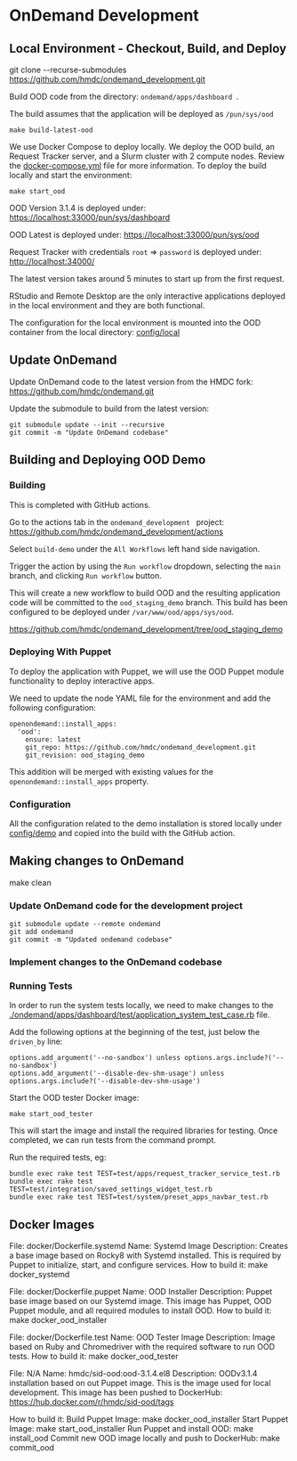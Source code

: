 # OnDemand Development

## Local Environment - Checkout, Build, and Deploy
git clone --recurse-submodules https://github.com/hmdc/ondemand_development.git

Build OOD code from the directory: `ondemand/apps/dashboard `.

The build assumes that the application will be deployed as  `/pun/sys/ood `
```
make build-latest-ood
```

We use Docker Compose to deploy locally. We deploy the OOD build, an Request Tracker server, and a Slurm cluster with 2 compute nodes.
Review the [docker-compose.yml](docker-compose.yml) file for more information. To deploy the build locally and start the environment:
```
make start_ood
```

OOD Version 3.1.4 is deployed under: [https://localhost:33000/pun/sys/dashboard](https://localhost:33000/pun/sys/dashboard)

OOD Latest is deployed under: [https://localhost:33000/pun/sys/ood](https://localhost:33000/pun/sys/ood)

Request Tracker with credentials `root` => `password` is deployed under: [http://localhost:34000/](http://localhost:34000/)

The latest version takes around 5 minutes to start up from the first request.

RStudio and Remote Desktop are the only interactive applications deployed in the local environment and they are both functional.

The configuration for the local environment is mounted into the OOD container from the local directory: [config/local](config/local)

## Update OnDemand
Update OnDemand code to the latest version from the HMDC fork: https://github.com/hmdc/ondemand.git

Update the submodule to build from the latest version:
```
git submodule update --init --recursive
git commit -m "Update OnDemand codebase"
```

## Building and Deploying OOD Demo
### Building
This is completed with GitHub actions.

Go to the actions tab in the  `ondemand_development ` project: https://github.com/hmdc/ondemand_development/actions

Select `build-demo` under the `All Workflows` left hand side navigation.

Trigger the action by using the `Run workflow` dropdown, selecting the `main` branch, and clicking `Run workflow` button.

This will create a new workflow to build OOD and the resulting application code will be committed to the `ood_staging_demo` branch.
This build has been configured to be deployed under `/var/www/ood/apps/sys/ood`.

https://github.com/hmdc/ondemand_development/tree/ood_staging_demo

### Deploying With Puppet
To deploy the application with Puppet, we will use the OOD Puppet module functionality to deploy interactive apps.

We need to update the node YAML file for the environment and add the following configuration:
```
openondemand::install_apps:
  'ood':
    ensure: latest
    git_repo: https://github.com/hmdc/ondemand_development.git
    git_revision: ood_staging_demo
```
This addition will be merged with existing values for the `openondemand::install_apps` property.

### Configuration
All the configuration related to the demo installation is stored locally under [config/demo](config/demo) and copied into the build with the GitHub action.


## Making changes to OnDemand

make clean


### Update OnDemand code for the development project
```
git submodule update --remote ondemand
git add ondemand
git commit -m "Updated ondemand codebase"
```
### Implement changes to the OnDemand codebase

### Running Tests
In order to run the system tests locally, we need to make changes to the [./ondemand/apps/dashboard/test/application_system_test_case.rb](./ondemand/apps/dashboard/test/application_system_test_case.rb) file.

Add the following options at the beginning of the test, just below the `driven_by` line:
```
options.add_argument('--no-sandbox') unless options.args.include?('--no-sandbox')
options.add_argument('--disable-dev-shm-usage') unless options.args.include?('--disable-dev-shm-usage')
```

Start the OOD tester Docker image:
```
make start_ood_tester
```

This will start the image and install the required libraries for testing. Once completed, we can run tests from the command prompt.

Run the required tests, eg:
```
bundle exec rake test TEST=test/apps/request_tracker_service_test.rb
bundle exec rake test TEST=test/integration/saved_settings_widget_test.rb
bundle exec rake test TEST=test/system/preset_apps_navbar_test.rb
```


## Docker Images
File: docker/Dockerfile.systemd
Name: Systemd Image
Description: Creates a base image based on Rocky8 with Systemd installed. This is required by Puppet to initialize, start, and configure services.
How to build it:
make docker_systemd

File: docker/Dockerfile.puppet
Name: OOD Installer
Description: Puppet base image based on our Systemd image. This image has Puppet, OOD Puppet module, and all required modules to install OOD.
How to build it:
make docker_ood_installer

File: docker/Dockerfile.test
Name: OOD Tester Image
Description: Image based on Ruby and Chromedriver with the required software to run OOD tests.
How to build it:
make docker_ood_tester

File: N/A
Name: hmdc/sid-ood:ood-3.1.4.el8
Description: OODv3.1.4 installation based on out Puppet image. This is the image used for local development.
This image has been pushed to DockerHub: https://hub.docker.com/r/hmdc/sid-ood/tags

How to build it:
Build Puppet Image: make docker_ood_installer
Start Puppet Image: make start_ood_installer
Run Puppet and install OOD: make install_ood
Commit new OOD image locally and push to DockerHub: make commit_ood

